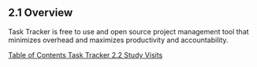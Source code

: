 ## 2.1 Overview

Task Tracker is free to use and open source project management tool that minimizes overhead and maximizes productivity and accountability.


<div class="center">
<div class="btn-group">
  <a href=":pages_path:/manuals/task-tracker/2-00-task-tracker-toc" class="btn btn-default">
    <span class="glyphicon glyphicon-chevron-left"></span>
    Table of Contents
  </a>

  <a href=":pages_path:/manuals/task-tracker" class="btn btn-default">
    <span class="glyphicon glyphicon-chevron-up"></span>
    Task Tracker
  </a>

  <a href=":pages_path:/manuals/task-tracker/2-02-study-visits.md" class="btn btn-success">
    2.2 Study Visits
    <span class="glyphicon glyphicon-chevron-right"></span>
  </a>
</div>
</div>
